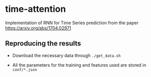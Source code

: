 # time-attention
Implementation of RNN for Time Series prediction from the paper https://arxiv.org/abs/1704.02971


## Reproducing the results

* Download the necessary data through `./get_data.sh`

* All the parameters for the training and features used are stored in `conf/*.json`

